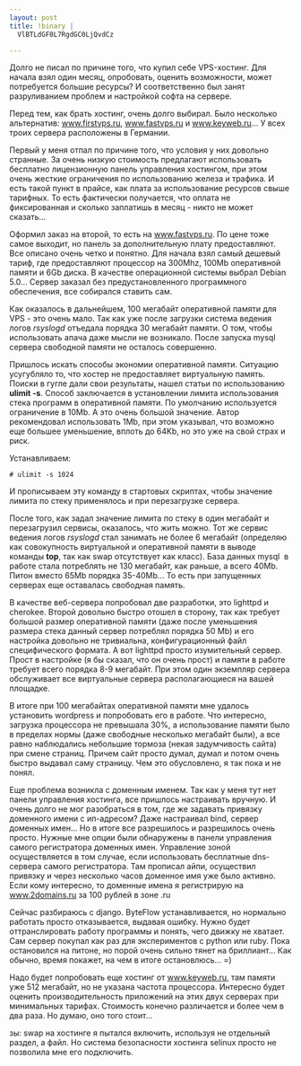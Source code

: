 ```yaml
--- 
layout: post
title: !binary |
  VlBTLdGF0L7RgdGC0LjQvdCz

---
```

Долго не писал по причине того, что купил себе VPS-хостинг. Для начала взял один месяц, опробовать, оценить возможности, может потребуется большие ресурсы? И соответственно был занят разруливанием проблем и настройкой софта на сервере.

Перед тем, как брать хостинг, очень долго выбирал. Было несколько альтернатив: www.firstvps.ru, www.fastvps.ru и www.keyweb.ru... У всех троих сервера расположены в Германии.

Первый у меня отпал по причине того, что условия у них довольно странные. За очень низкую стоимость предлагают использовать бесплатно лицензионную панель управления хостингом, при этом очень жесткие ограничения по использованию железа и трафика. И есть такой пункт в прайсе, как плата за использование ресурсов свыше тарифных. То есть фактически получается, что оплата не фиксированная и сколько заплатишь в месяц - никто не может сказать...

Оформил заказ на второй, то есть на www.fastvps.ru. По цене тоже самое выходит, но панель за дополнительную плату предоставляют. Все описано очень четко и понятно. Для начала взял самый дешевый тариф, где предоставляют процессор на 300Mhz, 100Mb оперативной памяти и 6Gb диска. В качестве операционной системы выбрал Debian 5.0... Сервер заказал без предустановленного программного обеспечения, все собирался ставить сам.

Как оказалось в дальнейшем, 100 мегабайт оперативной памяти для VPS - это очень мало. Так как уже после загрузки система ведения логов <em>rsyslogd</em> отъедала порядка 30 мегабайт памяти. О том, чтобы использовать апача даже мысли не возникало. После запуска mysql сервера свободной памяти не осталось совершенно.

Пришлось искать способы экономии оперативной памяти. Ситуацию усугубляло то, что хостер не предоставляет виртуальную память. Поиски в гугле дали свои результаты, нашел статьи по использованию <strong>ulimit -s</strong>. Способ заключается в установлении лимита использования стека программ в оперативной памяти. По умолчанию используется ограничение в 10Mb. А это очень большой значение. Автор рекомендовал использовать 1Mb, при этом указывал, что возможно еще большее уменьшение, вплоть до 64Kb, но это уже на свой страх и риск.

Устанавливаем:

    # ulimit -s 1024

И прописываем эту команду в стартовых скриптах, чтобы значение лимита по стеку применялось и при перезагрузке сервера.

После того, как задал значение лимита по стеку в один мегабайт и перезагрузил сервисы, оказалось, что жить можно. Тот же сервис ведения логов <em>rsyslogd</em> стал занимать не более 6 мегабайт (определяю как совокупность виртуальной и оперативной памяти в выводе команды <strong>top</strong>, так как swap отсутствует как класс). База данных mysql  в работе стала потреблять не 130 мегабайт, как раньше, а всего 40Mb. Питон вместо 65Mb порядка 35-40Mb... То есть при запущенных серверах еще оставалась свободная память.

В качестве веб-сервера попробовал две разработки, это lighttpd и cherokee. Второй довольно быстро отошел в сторону, так как требует большой размер оперативной памяти (даже после уменьшения размера стека данный сервер потреблял порядка 50 Mb) и его настройка довольно не тривиальна, конфигурационный файл специфического формата. А вот lighttpd просто изумительный сервер. Прост в настройке (я бы сказал, что он очень прост) и памяти в работе требует всего порядка 8-9 мегабайт. При этом один экземпляр сервера обслуживает все виртуальные сервера располагающиеся на вашей площадке.

В итоге при 100 мегабайтах оперативной памяти мне удалось установить wordpress и попробовать его в работе. Что интересно, загрузка процессора не превышала 30%, а использование памяти было в пределах нормы (даже свободные несколько мегабайт были), а все равно наблюдались небольшие тормоза (некая задумчивость сайта) при смене страниц. Причем сайт просто думал, думал и потом очень быстро выдавал саму страницу. Чем это обусловлено, я так пока и не понял.

Еще проблема возникла с доменным именем. Так как у меня тут нет панели управления
хостинга, все пришлось настраивать вручную. И очень долго не мог разобраться в том, где же
задавать привязку доменного имени с ип-адресом? Даже настраивал bind, сервер доменных
имен... Но в итоге все разрешилось и разрешилось очень просто. Нужные мне опции были
обнаружены в панели управления самого регистратора доменных имен. Управление зоной
осуществляется в том случае, если использовать бесплатные dns-сервера самого регистратора.
Там прописал айпи, осуществил привязку и через несколько часов доменное имя уже было
активно. Если кому интересно, то доменные имена я регистрирую на <a
href="http://www.2domains.ru" rel="nofollow">www.2domains.ru</a> за 100 рублей в зоне .ru

Сейчас разбираюсь с django. ByteFlow устанавливается, но нормально работать просто отказывается, выдавая ошибку. Нужно будет оттранслировать работу программы и понять, чего движку не хватает. Сам сервер покупал как раз для экспериментов с python или ruby. Пока остановился на питоне, но порой очень сильно тянет на бриллиант... Как обычно, время покажет, на чем в итоге остановлюсь... =)

Надо будет попробовать еще хостинг от www.keyweb.ru, там памяти уже 512 мегабайт, но не указана частота процессора. Интересно будет оценить производительность приложений на этих двух серверах при минимальных тарифах. Стоимость конечно различается и более чем в два раза. Но думаю, оно того стоит...

зы: swap на хостинге я пытался включить, используя не отдельный раздел, а файл. Но система безопасности хостинга selinux просто не позволила мне его подключить.
